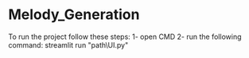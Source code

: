 # Melody_Generation
To run the project follow these steps:
1- open CMD
2- run the following command: streamlit run "path\UI.py"
